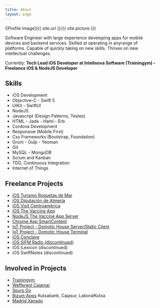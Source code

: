 ```yaml
---
title: About
layout: page
---
```

![Profile Image]({{ site.url }}/{{ site.picture }})

<p>Software Engineer with large experience developing apps for mobile devices 
and backend services. Skilled at operating in anyrange of platforms. Capable 
of quickly taking on new skills. Thrives on new intellectual challenges.</p>

<!-- <p>Currently <b>Lead iOS Developer & Co-Founder</b> at <a href="http://www.nullysoft.com/">NullySoft</a></p> -->
<p>Currently: <b>Tech Lead iOS Developer at Intelinova Software (Trainingym) - Freelance iOS & NodeJS Developer</b></p>

<!--<p>Lorem ipsum dolor sit amet, consectetur adipisicing elit, sed do eiusmod
tempor incididunt ut labore et dolore magna aliqua. Ut enim ad minim veniam,
quis nostrud exercitation ullamco laboris nisi ut aliquip ex ea commodo
consequat. Duis aute irure dolor in reprehenderit in voluptate velit esse
cillum dolore eu fugiat nulla pariatur. Excepteur sint occaecat cupidatat non
proident, sunt in culpa qui officia deserunt mollit anim id est laborum.</p>-->

<h2>Skills</h2>

<ul class="skill-list">
	<li>iOS Development</li>
	<li>Objective-C - Swift 5</li>
	<li>UIKit - SwiftUI</li>
	<li>NodeJS</li>
	<li>Javascript (Design Patterns, Testes)</li>
	<li>HTML - Jade - Haml - Erb</li>
	<li>Cordova Development</li>
	<li>Responsive (Mobile First)</li>
	<!-- <li>CSS (Stylus, Sass, Less)</li> -->
	<li>Css Frameworks (Bootstrap, Foundation)</li>
	<!--<li>AngularJS - ReactJS</li>-->
	<li>Grunt - Gulp - Yeoman</li>
	<li>Git</li>
	<!--<li>PHP</li>-->
	<!--<li>Python</li>-->
	<li>MySQL - MongoDB</li>
	<li>Scrum and Kanban</li>
	<li>TDD, Continuous Integration</li>
	<li>Internet of Things</li>
</ul>

<h2>Freelance Projects</h2>

<ul>
	<li><a href="/roquetas-de-mar">iOS Turismo Roquetas de Mar</a></li>
	<li><a href="/dipalme-app">iOS Diputación de Almería</a></li>
	<li><a href="/visit-centroamerica">iOS Visit Centroamérica</a></li>
	<li><a href="/vaccine-app">iOS The Vaccine App</a></li>
	<li><a href="/vaccine-app-server">NodeJS The Vaccine App Server</a></li>
	<li><a href="/smartContent">Chrome App SmartContent</a></li>
	<li><a href="/domotic-server-public">IoT Project - Domotic House Server/Static Client</a></li>
	<li><a href="/domotic-server-terminal-public">IoT Project - Domotic House Terminal</a></li>
	<li><a href="/conclave">iOS Conclave</a></li>
	<li><a href="/sifm-app">iOS SIFM Radio (discontinued)</a></li>
	<li>iOS iLexicon (discontinued)</li>
	<li>iOS SwiftNotes (discontinued)</li>
</ul>

<h2>Involved in Projects</h2>

<ul>
	<li><a href="https://itunes.apple.com/es/app/trainingym/id598249672?mt=8">Trainingym</a></li>
	<li><a href="https://itunes.apple.com/es/app/wefferent-cajamar/id1218170094?mt=8">Wefferent Cajamar</a></li>
	<li><a href="https://itunes.apple.com/gb/app/spurs-go/id490601171?mt=8">Spurs Go</a></li>
	<li><a href="https://bizum.es/">Bizum Apps</a> Kutxabank, Cajasur, LaboralKutxa</li>
	<li><a href="https://itunes.apple.com/es/app/madrid-xanad%C3%BA/id1070194533?mt=8">Madrid Xanadu</a></li>

</ul>
